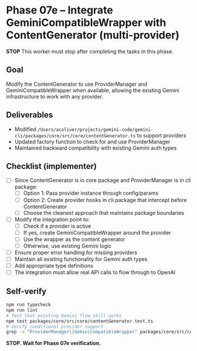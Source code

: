 # Phase 07e – Integrate GeminiCompatibleWrapper with ContentGenerator (multi-provider)

**STOP**
This worker must stop after completing the tasks in this phase.

## Goal

Modify the ContentGenerator to use ProviderManager and GeminiCompatibleWrapper when available, allowing the existing Gemini infrastructure to work with any provider.

## Deliverables

- Modified `/Users/acoliver/projects/gemini-code/gemini-cli/packages/core/src/core/contentGenerator.ts` to support providers
- Updated factory function to check for and use ProviderManager
- Maintained backward compatibility with existing Gemini auth types

## Checklist (implementer)

- [ ] Since ContentGenerator is in core package and ProviderManager is in cli package:
  - [ ] Option 1: Pass provider instance through config/params
  - [ ] Option 2: Create provider hooks in cli package that intercept before ContentGenerator
  - [ ] Choose the cleanest approach that maintains package boundaries
- [ ] Modify the integration point to:
  - [ ] Check if a provider is active
  - [ ] If yes, create GeminiCompatibleWrapper around the provider
  - [ ] Use the wrapper as the content generator
  - [ ] Otherwise, use existing Gemini logic
- [ ] Ensure proper error handling for missing providers
- [ ] Maintain all existing functionality for Gemini auth types
- [ ] Add appropriate type definitions
- [ ] The integration must allow real API calls to flow through to OpenAI

## Self-verify

```bash
npm run typecheck
npm run lint
# Test that existing Gemini flow still works
npm test packages/core/src/core/contentGenerator.test.ts
# Verify conditional provider support
grep -n "ProviderManager\|GeminiCompatibleWrapper" packages/core/src/core/contentGenerator.ts
```

**STOP. Wait for Phase 07e verification.**
